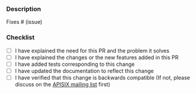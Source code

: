 ### Description

<!-- Please include a summary of the change and which issue is fixed. -->
<!-- Please also include relevant motivation and context. -->

Fixes # (issue)

### Checklist

- [ ] I have explained the need for this PR and the problem it solves
- [ ] I have explained the changes or the new features added in this PR
- [ ] I have added tests corresponding to this change
- [ ] I have updated the documentation to reflect this change
- [ ] I have verified that this change is backwards compatible (If not, please discuss on the [APISIX mailing list](https://github.com/apache/apisix/tree/master#community) first)

<!--

Note

1. Mark PR as draft until its ready to be reviewed.
2. Always add/update tests for any changes unless you have a good reason.
3. Always update the documentation to reflect the changes made in the PR.
4. Make a new commit to resolve conversations instead of `push -f`.
5. To resolve merge conflicts, merge master instead of rebasing.
6. Use "request review" to notify the reviewer after you make changes.
7. Only a reviewer can mark a conversation as resolved.
 
-->
